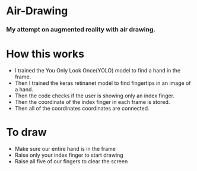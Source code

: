 # Air-Drawing

### My attempt on augmented reality with air drawing. 

# How this works

- I trained the You Only Look Once(YOLO) model to find a hand in the frame. <br>
- Then I trained the keras retinanet model to find fingertips in an image of a hand. <br>
- Then the code checks if the user is showing only an index finger.
- Then the coordinate of the index finger in each frame is stored.
- Then all of the coordinates coordinates are connected.

# To draw

- Make sure our entire hand is in the frame <br>
- Raise only your index finger to start drawing <br>
- Raise all five of our fingers to clear the screen
